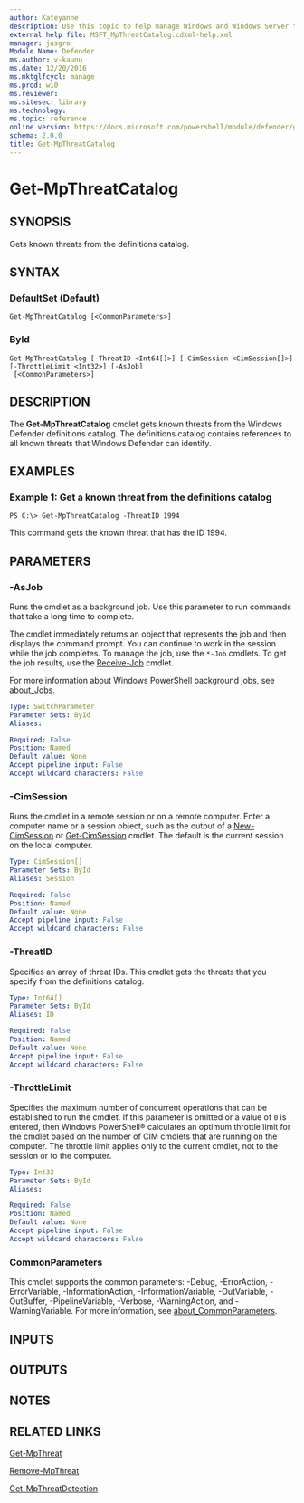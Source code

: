 ```yaml
---
author: Kateyanne
description: Use this topic to help manage Windows and Windows Server technologies with Windows PowerShell.
external help file: MSFT_MpThreatCatalog.cdxml-help.xml
manager: jasgro
Module Name: Defender
ms.author: v-kaunu
ms.date: 12/20/2016
ms.mktglfcycl: manage
ms.prod: w10
ms.reviewer: 
ms.sitesec: library
ms.technology: 
ms.topic: reference
online version: https://docs.microsoft.com/powershell/module/defender/get-mpthreatcatalog?view=windowsserver2016-ps&wt.mc_id=ps-gethelp
schema: 2.0.0
title: Get-MpThreatCatalog
---
```


# Get-MpThreatCatalog

## SYNOPSIS
Gets known threats from the definitions catalog.

## SYNTAX

### DefaultSet (Default)
```
Get-MpThreatCatalog [<CommonParameters>]
```

### ById
```
Get-MpThreatCatalog [-ThreatID <Int64[]>] [-CimSession <CimSession[]>] [-ThrottleLimit <Int32>] [-AsJob]
 [<CommonParameters>]
```

## DESCRIPTION
The **Get-MpThreatCatalog** cmdlet gets known threats from the Windows Defender definitions catalog.
The definitions catalog contains references to all known threats that Windows Defender can identify.

## EXAMPLES

### Example 1: Get a known threat from the definitions catalog
```
PS C:\> Get-MpThreatCatalog -ThreatID 1994
```

This command gets the known threat that has the ID 1994.

## PARAMETERS

### -AsJob
Runs the cmdlet as a background job. Use this parameter to run commands that take a long time to complete. 

The cmdlet immediately returns an object that represents the job and then displays the command prompt. 
You can continue to work in the session while the job completes. 
To manage the job, use the `*-Job` cmdlets. 
To get the job results, use the [Receive-Job](https://go.microsoft.com/fwlink/?LinkID=113372) cmdlet. 

For more information about Windows PowerShell background jobs, see [about_Jobs](https://go.microsoft.com/fwlink/?LinkID=113251).

```yaml
Type: SwitchParameter
Parameter Sets: ById
Aliases: 

Required: False
Position: Named
Default value: None
Accept pipeline input: False
Accept wildcard characters: False
```

### -CimSession
Runs the cmdlet in a remote session or on a remote computer. 
Enter a computer name or a session object, such as the output of a [New-CimSession](https://go.microsoft.com/fwlink/p/?LinkId=227967) or [Get-CimSession](https://go.microsoft.com/fwlink/p/?LinkId=227966) cmdlet. 
The default is the current session on the local computer.

```yaml
Type: CimSession[]
Parameter Sets: ById
Aliases: Session

Required: False
Position: Named
Default value: None
Accept pipeline input: False
Accept wildcard characters: False
```

### -ThreatID
Specifies an array of threat IDs.
This cmdlet gets the threats that you specify from the definitions catalog.

```yaml
Type: Int64[]
Parameter Sets: ById
Aliases: ID

Required: False
Position: Named
Default value: None
Accept pipeline input: False
Accept wildcard characters: False
```

### -ThrottleLimit
Specifies the maximum number of concurrent operations that can be established to run the cmdlet.
If this parameter is omitted or a value of `0` is entered, then Windows PowerShell® calculates an optimum throttle limit for the cmdlet based on the number of CIM cmdlets that are running on the computer.
The throttle limit applies only to the current cmdlet, not to the session or to the computer.

```yaml
Type: Int32
Parameter Sets: ById
Aliases: 

Required: False
Position: Named
Default value: None
Accept pipeline input: False
Accept wildcard characters: False
```

### CommonParameters
This cmdlet supports the common parameters: -Debug, -ErrorAction, -ErrorVariable, -InformationAction, -InformationVariable, -OutVariable, -OutBuffer, -PipelineVariable, -Verbose, -WarningAction, and -WarningVariable. For more information, see [about_CommonParameters](https://go.microsoft.com/fwlink/?LinkID=113216).

## INPUTS

## OUTPUTS

## NOTES

## RELATED LINKS

[Get-MpThreat](./Get-MpThreat.md)

[Remove-MpThreat](./Remove-MpThreat.md)

[Get-MpThreatDetection](./Get-MpThreatDetection.md)

